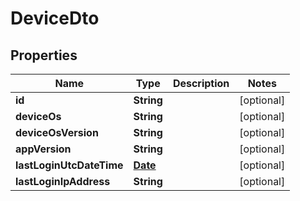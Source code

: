 
# DeviceDto

## Properties
Name | Type | Description | Notes
------------ | ------------- | ------------- | -------------
**id** | **String** |  |  [optional]
**deviceOs** | **String** |  |  [optional]
**deviceOsVersion** | **String** |  |  [optional]
**appVersion** | **String** |  |  [optional]
**lastLoginUtcDateTime** | [**Date**](Date.md) |  |  [optional]
**lastLoginIpAddress** | **String** |  |  [optional]



